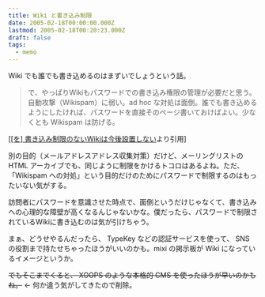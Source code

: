 ```yaml
---
title: Wiki と書き込み制限
date: 2005-02-18T00:00:00.000Z
lastmod: 2005-02-18T00:20:23.000Z
draft: false
tags:
  - memo
---
```


Wiki でも誰でも書き込めるのはまずいでしょうという話。

> で、やっぱりWikiもパスワードでの書き込み権限の管理が必要だと思う。自動攻撃（Wikispam）に弱い。ad hoc な対処は面倒。誰でも書き込めるようにしたければ、パスワードを直接そのページ書いておけばよい。少なくとも Wikispam は防げる。

\[[\[を\] 書き込み制限のないWikiは今後設置しない](http://nais.to/~yto/clog/2005-02-17-1.html "\[を] 書き込み制限のないWikiは今後設置しないより引用")より引用]

別の目的（メールアドレスアドレス収集対策）だけど、メーリングリストの HTML アーカイブでも、同じように制限をかけるトコロはあるよね。ただ、「Wikispam への対処」という目的だけのためにパスワードで制限するのはもったいない気がする。

訪問者にパスワードを意識させた時点で、面倒というだけじゃなくて、書き込みへの心理的な障壁が高くなるんじゃないかな。僕だったら、パスワードで制限されているWikiに書き込むのは気が引けちゃう。

まぁ、どうせやるんだったら、 TypeKey などの認証サービスを使って、 SNS の役割まで持たせちゃったほうがいいのかも。mixi の掲示板が Wiki になっているイメージというか。

~~でもそこまでくると、 XOOPS のような本格的 CMS を使ったほうが早いのかもね。~~ ← 何か違う気がしてきたので削除。
